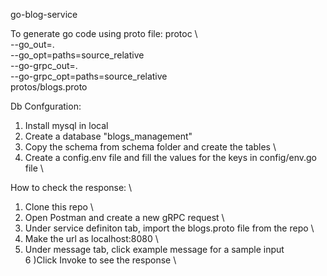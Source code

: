 go-blog-service

To generate go code using proto file:
protoc \                         
--go_out=. \
--go_opt=paths=source_relative \
--go-grpc_out=. \
--go-grpc_opt=paths=source_relative \
protos/blogs.proto

Db Confguration:
1) Install mysql in local
2) Create a database "blogs_management"
3) Copy the schema from schema folder and create the tables \
4) Create a config.env file and fill the values for the keys in config/env.go file \

How to  check the response: \
1) Clone this repo \
2) Open Postman and create a new gRPC request \
3) Under service definiton tab, import the blogs.proto file from the repo \
4) Make the url as localhost:8080 \
5) Under message tab, click example message for a sample input \
6 )Click Invoke to see the response \

